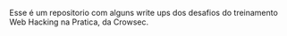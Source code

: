 Esse é um repositorio com alguns write ups dos desafios do treinamento Web Hacking na Pratica, da Crowsec. 
